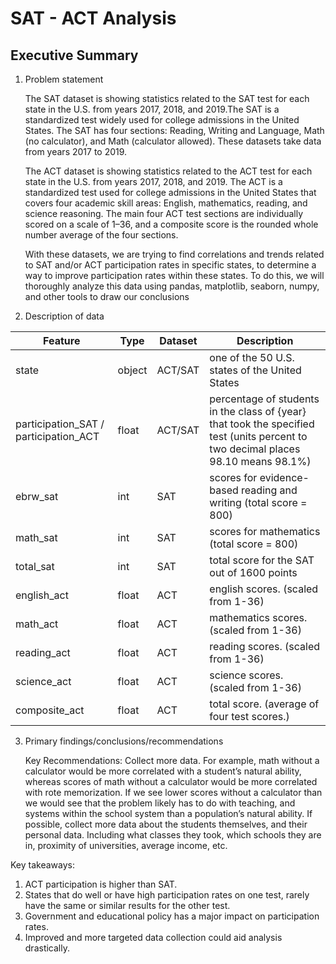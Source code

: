 # SAT - ACT Analysis

## Executive Summary
1. Problem statement

    The SAT dataset is showing statistics related to the SAT test for each state in the U.S. from years 2017, 2018, and 2019.The SAT is a standardized test widely used for college admissions in the United States. The SAT has four sections: Reading, Writing and Language, Math (no calculator), and Math (calculator allowed). These datasets take data from years 2017 to 2019.

    The ACT dataset is showing statistics related to the ACT test for each state in the U.S. from years 2017, 2018, and 2019. The ACT is a standardized test used for college admissions in the United States that covers four academic skill areas: English, mathematics, reading, and science reasoning. The main four ACT test sections are individually scored on a scale of 1–36, and a composite score is the rounded whole number average of the four sections. 

    With these datasets, we are trying to find correlations and trends related to SAT and/or ACT participation rates in specific states, to determine a way to improve participation rates within these states. To do this, we will thoroughly analyze this data using pandas, matplotlib, seaborn, numpy, and other tools to draw our conclusions

2. Description of data

|Feature|Type|Dataset|Description|
|---|---|---|---|
|state|object|ACT/SAT|one of the 50 U.S. states of the United States| 
|participation_SAT / participation_ACT|float|ACT/SAT|percentage of students in the class of {year} that took the specified test (units percent to two decimal places 98.10 means 98.1%)| 
|ebrw_sat|int|SAT|scores for evidence-based reading and writing (total score = 800)| 
|math_sat|int|SAT|scores for mathematics (total score = 800)|
|total_sat|int|SAT|total score for the SAT out of 1600 points| 
|english_act|float|ACT|english scores. (scaled from 1-36)| 
|math_act|float|ACT|mathematics scores. (scaled from 1-36)|
|reading_act|float|ACT|reading scores. (scaled from 1-36)|
|science_act|float|ACT|science scores. (scaled from 1-36)|
|composite_act|float|ACT|total score. (average of four test scores.)|

3. Primary findings/conclusions/recommendations
    
    Key Recommendations: Collect more data. For example, math without a calculator would be more correlated with a student’s natural ability, whereas scores of math without a calculator would be more correlated with rote memorization. If we see lower scores without a calculator than we would see that the problem likely has to do with teaching, and systems within the school system than a population’s natural ability. If possible, collect more data about the students themselves, and their personal data. Including what classes they took, which schools they are in, proximity of universities, average income, etc.


Key takeaways:
1. ACT participation is higher than SAT.
2. States that do well or have high participation rates on one test, rarely have the same or similar results for the other test.
3. Government and educational policy has a major impact on participation rates.
4. Improved and more targeted data collection could aid analysis drastically.


